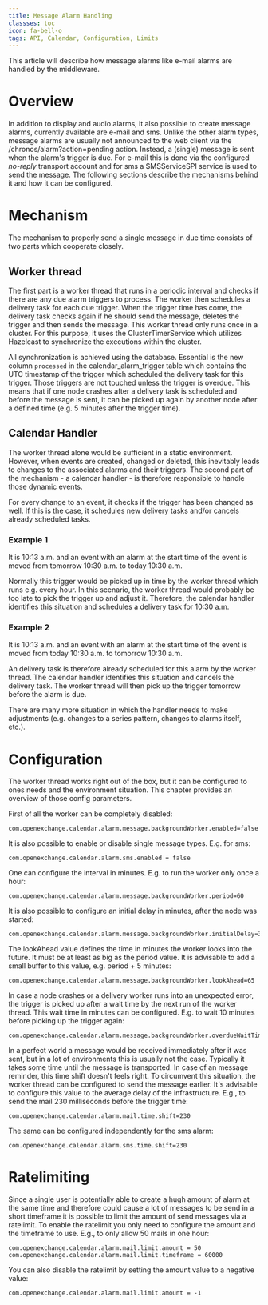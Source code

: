 ```yaml
---
title: Message Alarm Handling
classses: toc
icon: fa-bell-o
tags: API, Calendar, Configuration, Limits
---
```


This article will describe how message alarms like e-mail alarms are handled by the middleware. 

# Overview

In addition to display and audio alarms, it also possible to create message alarms, currently available are e-mail and sms. Unlike the other alarm types, message alarms are usually not announced to the web client via the /chronos/alarm?action=pending action. Instead, a (single) message is sent when the alarm's trigger is due. For e-mail this is done via the configured *no-reply* transport account and for sms a SMSServiceSPI service is used to send the message. The following sections describe the mechanisms behind it and how it can be configured.

# Mechanism

The mechanism to properly send a single message in due time consists of two parts which cooperate closely. 

## Worker thread

The first part is a worker thread that runs in a periodic interval and checks if there are any due alarm triggers to process. The worker then schedules a delivery task for each due trigger. When the trigger time has come, the delivery task checks again if he should send the message, deletes the trigger and then sends the message. This worker thread only runs once in a cluster. For this purpose, it uses the ClusterTimerService which utilizes Hazelcast to synchronize the executions within the cluster.

All synchronization is achieved using the database. Essential is the new column ``processed`` in the calendar_alarm_trigger table which contains the UTC timestamp of the trigger which scheduled the delivery task for this trigger. Those triggers are not touched unless the trigger is overdue. This means that if one node crashes after a delivery task is scheduled and before the message is sent, it can be picked up again by another node after a defined time (e.g. 5 minutes after the trigger time).

## Calendar Handler

The worker thread alone would be sufficient in a static environment. However, when events are created, changed or deleted, this inevitably leads to changes to the associated alarms and their triggers. The second part of the mechanism - a calendar handler - is therefore responsible to handle those dynamic events. 

For every change to an event, it checks if the trigger has been changed as well. If this is the case, it schedules new delivery tasks and/or cancels already scheduled tasks.

### Example 1

It is 10:13 a.m. and an event with an alarm at the start time of the event is moved from tomorrow 10:30 a.m. to today 10:30 a.m.
 
Normally this trigger would be picked up in time by the worker thread which runs e.g. every hour. In this scenario, the worker thread would probably be too late to pick the trigger up and adjust it. Therefore, the calendar handler identifies this situation and schedules a delivery task for 10:30 a.m.

### Example 2

It is 10:13 a.m. and an event with an alarm at the start time of the event is moved from today 10:30 a.m. to tomorrow 10:30 a.m. 

An delivery task is therefore already scheduled for this alarm by the worker thread. The calendar handler identifies this situation and cancels the delivery task. The worker thread will then pick up the trigger tomorrow before the alarm is due.

There are many more situation in which the handler needs to make adjustments (e.g. changes to a series pattern, changes to alarms itself, etc.).

# Configuration

The worker thread works right out of the box, but it can be configured to ones needs and the environment situation. This chapter provides an overview of those config parameters.

First of all the worker can be completely disabled:

    com.openexchange.calendar.alarm.message.backgroundWorker.enabled=false

It is also possible to enable or disable single message types. E.g. for sms:

    com.openexchange.calendar.alarm.sms.enabled = false

One can configure the interval in minutes. E.g. to run the worker only once a hour:

    com.openexchange.calendar.alarm.message.backgroundWorker.period=60

It is also possible to configure an initial delay in minutes, after the node was started:

    com.openexchange.calendar.alarm.message.backgroundWorker.initialDelay=30

The lookAhead value defines the time in minutes the worker looks into the future. It must be at least as big as the period value. It is advisable to add a small buffer to this value, e.g. period + 5 minutes:

    com.openexchange.calendar.alarm.message.backgroundWorker.lookAhead=65

In case a node crashes or a delivery worker runs into an unexpected error, the trigger is picked up after a wait time by the next run of the worker thread. This wait time in minutes can be configured. E.g. to wait 10 minutes before picking up the trigger again:
  
    com.openexchange.calendar.alarm.message.backgroundWorker.overdueWaitTime=10

In a perfect world a message would be received immediately after it was sent, but in a lot of environments this is usually not the case. Typically it takes some time until the message is transported. In case of an message reminder, this time shift doesn't feels right. To circumvent this situation, the worker thread can be configured to send the message earlier. It's advisable to configure this value to the average delay of the infrastructure. E.g., to send the mail 230 milliseconds before the trigger time:

    com.openexchange.calendar.alarm.mail.time.shift=230

The same can be configured independently for the sms alarm:

    com.openexchange.calendar.alarm.sms.time.shift=230


# Ratelimiting

Since a single user is potentially able to create a hugh amount of alarm at the same time and therefore could cause a lot of messages to be send in a short timeframe it is possible to limit the amount of send messages via a ratelimit. To enable the ratelimit you only need to configure the amount and the timeframe to use. E.g., to only allow 50 mails in one hour:

```
com.openexchange.calendar.alarm.mail.limit.amount = 50
com.openexchange.calendar.alarm.mail.limit.timeframe = 60000
```

You can also disable the ratelimit by setting the amount value to a negative value:

    com.openexchange.calendar.alarm.mail.limit.amount = -1
